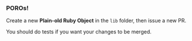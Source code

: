 ### POROs!  

Create a new **Plain-old Ruby Object** in the `lib` folder, then issue a new PR. 
   
You should do tests if you want your changes to be merged.
   
    
  
